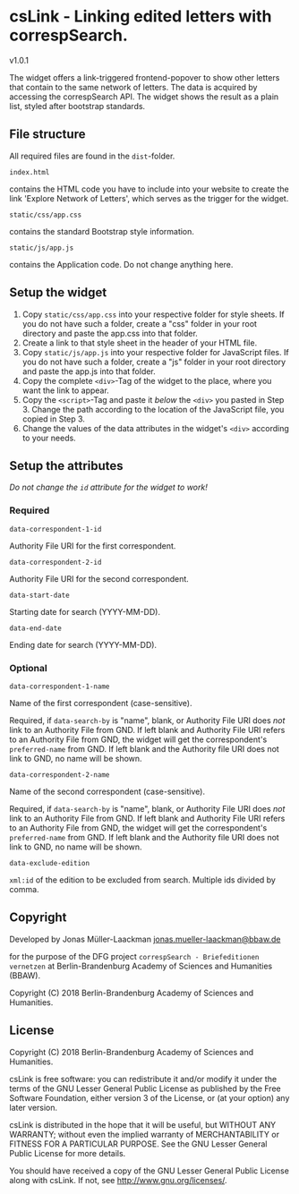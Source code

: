 # csLink - Linking edited letters with correspSearch.
v1.0.1

The widget offers a link-triggered frontend-popover to show other letters that
contain to the same network of letters. The data is acquired by accessing
the correspSearch API. The widget shows the result as a plain list, styled after
bootstrap standards.

## File structure

All required files are found in the `dist`-folder.

    index.html
contains the HTML code you have to include into your website
to create the link 'Explore Network of Letters', which serves
as the trigger for the widget.

    static/css/app.css
contains the standard Bootstrap style information.

    static/js/app.js
contains the Application code. Do not change anything here.

## Setup the widget

1. Copy `static/css/app.css` into your respective folder for style sheets. If you do not have such a folder, create a "css" folder in your root directory and paste the app.css into that folder.
2. Create a link to that style sheet in the header of your HTML file.
3. Copy `static/js/app.js` into your respective folder for JavaScript files.
   If you do not have such a folder, create a "js" folder in your root
   directory and paste the app.js into that folder.
4. Copy the complete `<div>`-Tag of the widget to the place, where you want
   the link to appear.
5. Copy the `<script>`-Tag and paste it _below_ the `<div>` you pasted in Step 3.
   Change the path according to the location of the JavaScript file,
   you copied in Step 3.
6. Change the values of the data attributes in the widget's `<div>` according
   to your needs.

## Setup the attributes
_Do not change the `id` attribute for the widget to work!_

### Required
    data-correspondent-1-id
Authority File URI for the first correspondent.

    data-correspondent-2-id
Authority File URI for the second correspondent.

    data-start-date
Starting date for search (YYYY-MM-DD).

    data-end-date
Ending date for search (YYYY-MM-DD).

### Optional
    data-correspondent-1-name
Name of the first correspondent (case-sensitive).

Required, if `data-search-by` is "name", blank, or Authority File URI
does _not_ link to an Authority File from GND. If left blank and Authority File URI refers to an Authority File from GND,
the widget will get the correspondent's `preferred-name` from GND.
If left blank and the Authority file URI does not link to GND, no name will be shown.

    data-correspondent-2-name
Name of the second correspondent (case-sensitive).

Required, if `data-search-by` is "name", blank, or Authority File URI
does _not_ link to an Authority File from GND. If left blank and Authority File URI refers to an Authority File from GND,
the widget will get the correspondent's `preferred-name` from GND.
If left blank and the Authority file URI does not link to GND, no name will be shown.

    data-exclude-edition
`xml:id` of the edition to be excluded from search. Multiple ids divided by comma.

## Copyright
Developed by
Jonas Müller-Laackman
jonas.mueller-laackman@bbaw.de

for the purpose of the DFG project
`correspSearch - Briefeditionen vernetzen`
at Berlin-Brandenburg Academy of Sciences and Humanities (BBAW).

Copyright (C) 2018 Berlin-Brandenburg Academy of Sciences and Humanities.

## License

Copyright (C) 2018 Berlin-Brandenburg Academy of Sciences and Humanities.

csLink is free software: you can redistribute it and/or modify
it under the terms of the GNU Lesser General Public License as published by
the Free Software Foundation, either version 3 of the License, or
(at your option) any later version.

csLink is distributed in the hope that it will be useful,
but WITHOUT ANY WARRANTY; without even the implied warranty of
MERCHANTABILITY or FITNESS FOR A PARTICULAR PURPOSE.  See the
GNU Lesser General Public License for more details.

You should have received a copy of the GNU Lesser General Public License
along with csLink.  If not, see <http://www.gnu.org/licenses/>.

